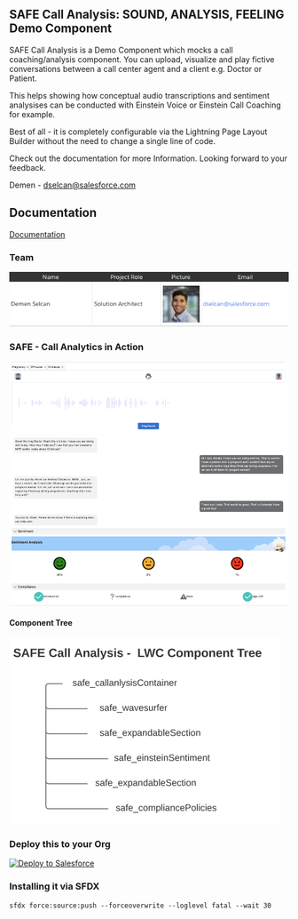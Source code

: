 ## SAFE Call Analysis: SOUND, ANALYSIS, FEELING Demo Component

SAFE Call Analysis is a Demo Component which mocks a call coaching/analysis component. You can upload, visualize and play fictive conversations between a call center agent and a client e.g. Doctor or Patient.

This helps showing how conceptual audio transcriptions and sentiment analysises can be conducted with Einstein Voice or Einstein Call Coaching for example.

Best of all - it is completely configurable via the Lightning Page Layout Builder without the need to change a single line of code.

Check out the documentation for more Information. Looking forward to your feedback.

Demen - dselcan@salesforce.com

## Documentation

[Documentation](https://salesforce.quip.com/p1GNA9b0kKq2 "Documentation")


### Team

![safe_callanalysis Team](./img/safe_team.png "Team")


### SAFE - Call Analytics in Action

![safe_callanalysis Logo](./img/safe_callanalysis_logo.png "Logo")

#### Component Tree

![safe_componentTree](./img/safe_componentTree.png "component tree")

### Deploy this to your Org

<a href="https://githubsfdeploy.herokuapp.com?owner=CoreSEs&repo=safe_callanalysis">
  <img alt="Deploy to Salesforce"
       src="https://raw.githubusercontent.com/afawcett/githubsfdeploy/master/deploy.png">
</a>

### Installing it via SFDX

```shell
sfdx force:source:push --forceoverwrite --loglevel fatal --wait 30
```

